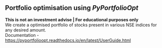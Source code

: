 ## Portfolio optimisation using *PyPortfolioOpt*
**This is not an investment advise | For educational purposes only** \
We create a optimised portfolio of stocks present in various NSE indices for any desired amount.\
Documentation - https://pyportfolioopt.readthedocs.io/en/latest/UserGuide.html
